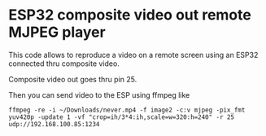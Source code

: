 # ESP32 composite video out remote MJPEG player


This code allows to reproduce a video on a remote screen using an ESP32 connected thru composite video.

Composite video out goes thru pin 25.

Then you can send video to the ESP using ffmpeg like

```
ffmpeg -re -i ~/Downloads/never.mp4 -f image2 -c:v mjpeg -pix_fmt yuv420p -update 1 -vf "crop=ih/3*4:ih,scale=w=320:h=240" -r 25 udp://192.168.100.85:1234
```

